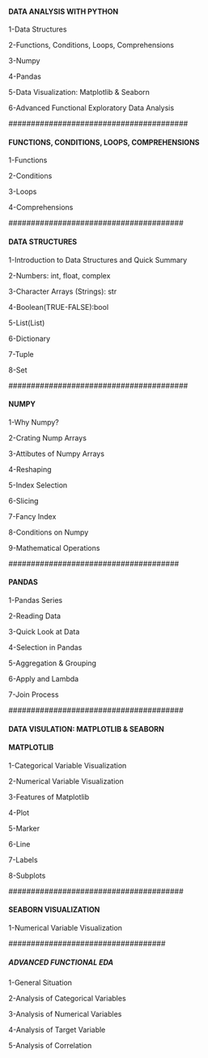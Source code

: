 #### DATA ANALYSIS WITH PYTHON
1-Data Structures

2-Functions, Conditions, Loops, Comprehensions

3-Numpy

4-Pandas

5-Data Visualization: Matplotlib & Seaborn

6-Advanced Functional Exploratory Data Analysis

########################################
#### FUNCTIONS, CONDITIONS, LOOPS, COMPREHENSIONS

1-Functions

2-Conditions

3-Loops

4-Comprehensions

#######################################

#### DATA STRUCTURES

1-Introduction to Data Structures and Quick Summary

2-Numbers: int, float, complex

3-Character Arrays (Strings): str

4-Boolean(TRUE-FALSE):bool

5-List(List)

6-Dictionary

7-Tuple

8-Set

########################################
#### NUMPY

1-Why Numpy?

2-Crating Nump Arrays

3-Attibutes of Numpy Arrays

4-Reshaping

5-Index Selection

6-Slicing

7-Fancy Index

8-Conditions on Numpy

9-Mathematical Operations

######################################
#### PANDAS

1-Pandas Series

2-Reading Data

3-Quick Look at Data

4-Selection in Pandas

5-Aggregation & Grouping

6-Apply and Lambda

7-Join Process

#######################################
#### DATA VISULATION: MATPLOTLIB & SEABORN

#### MATPLOTLIB

1-Categorical Variable Visualization

2-Numerical Variable Visualization

3-Features of Matplotlib

4-Plot

5-Marker

6-Line

7-Labels

8-Subplots

#######################################
#### SEABORN VISUALIZATION

1-Numerical Variable Visualization

###################################
##### ADVANCED FUNCTIONAL EDA

1-General Situation

2-Analysis of Categorical Variables

3-Analysis of Numerical Variables

4-Analysis of Target Variable

5-Analysis of Correlation
